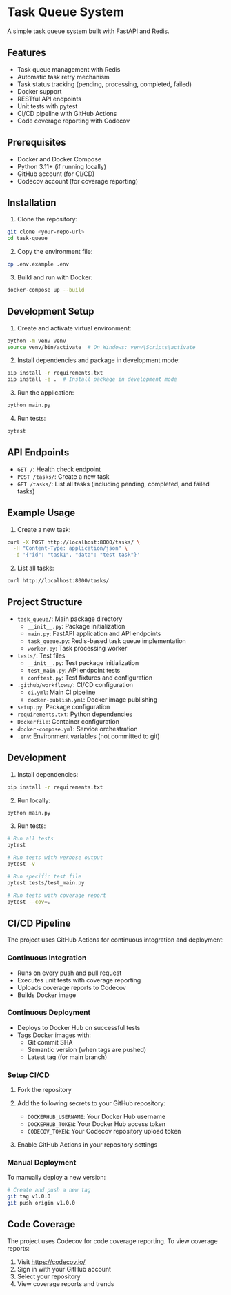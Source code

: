 # Task Queue System

A simple task queue system built with FastAPI and Redis.

## Features

- Task queue management with Redis
- Automatic task retry mechanism
- Task status tracking (pending, processing, completed, failed)
- Docker support
- RESTful API endpoints
- Unit tests with pytest
- CI/CD pipeline with GitHub Actions
- Code coverage reporting with Codecov

## Prerequisites

- Docker and Docker Compose
- Python 3.11+ (if running locally)
- GitHub account (for CI/CD)
- Codecov account (for coverage reporting)

## Installation

1. Clone the repository:
```bash
git clone <your-repo-url>
cd task-queue
```

2. Copy the environment file:
```bash
cp .env.example .env
```

3. Build and run with Docker:
```bash
docker-compose up --build
```

## Development Setup

1. Create and activate virtual environment:
```bash
python -m venv venv
source venv/bin/activate  # On Windows: venv\Scripts\activate
```

2. Install dependencies and package in development mode:
```bash
pip install -r requirements.txt
pip install -e .  # Install package in development mode
```

3. Run the application:
```bash
python main.py
```

4. Run tests:
```bash
pytest
```

## API Endpoints

- `GET /`: Health check endpoint
- `POST /tasks/`: Create a new task
- `GET /tasks/`: List all tasks (including pending, completed, and failed tasks)

## Example Usage

1. Create a new task:
```bash
curl -X POST http://localhost:8000/tasks/ \
  -H "Content-Type: application/json" \
  -d '{"id": "task1", "data": "test task"}'
```

2. List all tasks:
```bash
curl http://localhost:8000/tasks/
```

## Project Structure

- `task_queue/`: Main package directory
  - `__init__.py`: Package initialization
  - `main.py`: FastAPI application and API endpoints
  - `task_queue.py`: Redis-based task queue implementation
  - `worker.py`: Task processing worker
- `tests/`: Test files
  - `__init__.py`: Test package initialization
  - `test_main.py`: API endpoint tests
  - `conftest.py`: Test fixtures and configuration
- `.github/workflows/`: CI/CD configuration
  - `ci.yml`: Main CI pipeline
  - `docker-publish.yml`: Docker image publishing
- `setup.py`: Package configuration
- `requirements.txt`: Python dependencies
- `Dockerfile`: Container configuration
- `docker-compose.yml`: Service orchestration
- `.env`: Environment variables (not committed to git)

## Development

1. Install dependencies:
```bash
pip install -r requirements.txt
```

2. Run locally:
```bash
python main.py
```

3. Run tests:
```bash
# Run all tests
pytest

# Run tests with verbose output
pytest -v

# Run specific test file
pytest tests/test_main.py

# Run tests with coverage report
pytest --cov=.
```

## CI/CD Pipeline

The project uses GitHub Actions for continuous integration and deployment:

### Continuous Integration
- Runs on every push and pull request
- Executes unit tests with coverage reporting
- Uploads coverage reports to Codecov
- Builds Docker image

### Continuous Deployment
- Deploys to Docker Hub on successful tests
- Tags Docker images with:
  - Git commit SHA
  - Semantic version (when tags are pushed)
  - Latest tag (for main branch)

### Setup CI/CD

1. Fork the repository
2. Add the following secrets to your GitHub repository:
   - `DOCKERHUB_USERNAME`: Your Docker Hub username
   - `DOCKERHUB_TOKEN`: Your Docker Hub access token
   - `CODECOV_TOKEN`: Your Codecov repository upload token

3. Enable GitHub Actions in your repository settings

### Manual Deployment

To manually deploy a new version:

```bash
# Create and push a new tag
git tag v1.0.0
git push origin v1.0.0
```

## Code Coverage

The project uses Codecov for code coverage reporting. To view coverage reports:

1. Visit https://codecov.io/
2. Sign in with your GitHub account
3. Select your repository
4. View coverage reports and trends
